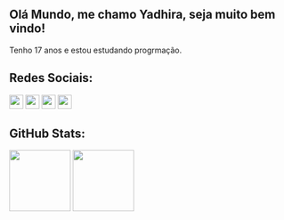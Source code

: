 ## Olá Mundo, me chamo Yadhira, seja muito bem vindo!
Tenho 17 anos e estou estudando progrmação.

## Redes Sociais:
<div style="display: inline_block">
  <a href="https://discord.com/users/756195900010922114" target="_blank" rel="external"><img height="25em" src="https://img.shields.io/badge/Discord-%235865F2.svg?style=for-the-badge&logo=discord&logoColor=white" target="_blank"></a>
  <a href="https://www.linkedin.com/in/yadhira-silva-70b966241" target="_blank" rel="external"><img height="25em" src="https://img.shields.io/badge/linkedin-%230077B5.svg?style=for-the-badge&logo=linkedin&logoColor=white" target="_blank"></a>
  <a href="https://twitter.com/adhyys_" target="_blank" rel="external"><img height="25em" src="https://img.shields.io/badge/Twitter-%231DA1F2.svg?style=for-the-badge&logo=Twitter&logoColor=white" target="_blank"></a>
  <a href="https://wa.me/5588981326740" target="_blank" rel="external"><img height="25em" src="https://img.shields.io/badge/WhatsApp-25D366?style=for-the-badge&logo=whatsapp&logoColor=white" target="_blank"></a>
</div>

## GitHub Stats:
<div>
  <img height="110em" src="https://github-readme-stats.vercel.app/api?username=yadhiraslv&show_icons=true&theme=dracula"/>
  <img height="110em" src="https://github-readme-stats.vercel.app/api/top-langs/?username=yadhiraslv&layout=compact&theme=dracula"/>
</div>

